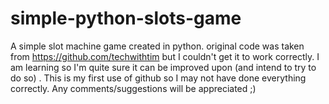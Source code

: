 # simple-python-slots-game
A simple slot machine game created in python. original code was taken from https://github.com/techwithtim but I couldn't get it to work correctly. I am learning so I'm quite sure it can be improved upon (and intend to try to do so)   .
This is my first use of github so I may not have done everything correctly. Any comments/suggestions will be appreciated ;)
